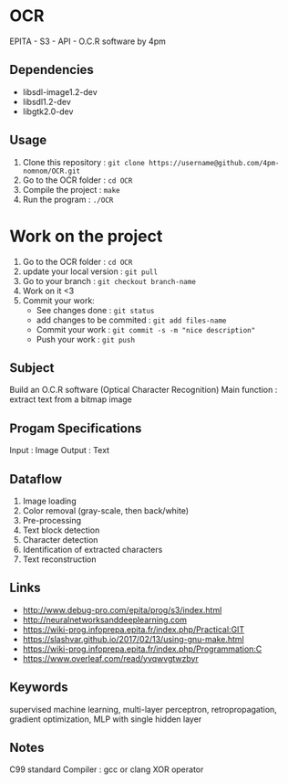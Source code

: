 # OCR
EPITA - S3 - API - O.C.R software by 4pm

## Dependencies
* libsdl-image1.2-dev
* libsdl1.2-dev
* libgtk2.0-dev

## Usage
1. Clone this repository : `git clone https://username@github.com/4pm-nomnom/OCR.git`
2. Go to the OCR folder : `cd OCR`
3. Compile the project : `make`
4. Run the program : `./OCR`


# Work on the project
1. Go to the OCR folder : `cd OCR`
2. update your local version : `git pull`
3. Go to your branch : `git checkout branch-name`
4. Work on it <3
5. Commit your work:
    -   See changes done : `git status`
    -   add changes to be commited : `git add files-name`
    -   Commit your work : `git commit -s -m "nice description"`
    -   Push your work : `git push`

## Subject
Build an O.C.R software (Optical Character Recognition)
Main function : extract text from a bitmap image

## Progam Specifications
Input : Image 
Output : Text

## Dataflow 
1. Image loading 
2. Color removal (gray-scale, then back/white) 
3. Pre-processing 
4. Text block detection 
5. Character detection 
6. Identification of extracted characters 
7. Text reconstruction 

## Links
* http://www.debug-pro.com/epita/prog/s3/index.html
* http://neuralnetworksanddeeplearning.com
* https://wiki-prog.infoprepa.epita.fr/index.php/Practical:GIT
* https://slashvar.github.io/2017/02/13/using-gnu-make.html
* https://wiki-prog.infoprepa.epita.fr/index.php/Programmation:C
* https://www.overleaf.com/read/yvqwvgtwzbyr

## Keywords
supervised machine learning, multi-layer perceptron, retropropagation, gradient optimization, MLP with single hidden layer


## Notes
C99 standard
Compiler : gcc or clang
XOR operator
